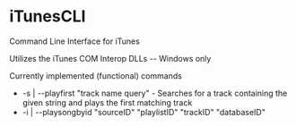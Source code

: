 # iTunesCLI
Command Line Interface for iTunes

Utilizes the iTunes COM Interop DLLs -- Windows only

Currently implemented (functional) commands
* -s | --playfirst "track name query" - Searches for a track containing the given string and plays the first matching track
* -i | --playsongbyid "sourceID" "playlistID" "trackID" "databaseID"
